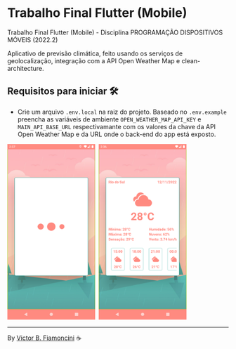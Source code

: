 # Trabalho Final Flutter (Mobile)

Trabalho Final Flutter (Mobile) - Disciplina PROGRAMAÇÃO DISPOSITIVOS MÓVEIS (2022.2)

Aplicativo de previsão climática, feito usando os serviços de geolocalização, integração com a API Open Weather Map e clean-architecture.

## Requisitos para iniciar 🛠

- Crie um arquivo `.env.local` na raiz do projeto. Baseado no `.env.example` preencha as variáveis de ambiente `OPEN_WEATHER_MAP_API_KEY` e `MAIN_API_BASE_URL` respectivamante com os valores da chave da API Open Weather Map e da URL onde o back-end do app está exposto.

<div>
  <img src="./.github/loading.png" width="200" height="400" style="margin-right: 4px" />
  <img src="./.github/home-page.png" width="200" height="400" />
</div>

----------
By [Victor B. Fiamoncini](https://github.com/Victor-Fiamoncini) ☕️

